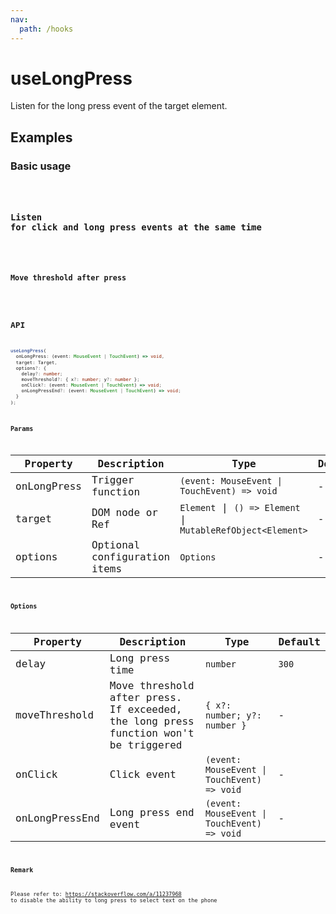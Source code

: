 ```yaml
---
nav:
  path: /hooks
---
```


# useLongPress

Listen for the long press event of the target element.

## Examples

### Basic usage

<code src="./demo/demo1.tsx"/>

### Listen for click and long press events at the same time

<code src="./demo/demo2.tsx"/>

### Move threshold after press

<code src="./demo/demo3.tsx"/>

## API

```typescript
useLongPress(
  onLongPress: (event: MouseEvent | TouchEvent) => void,
  target: Target,
  options?: {
    delay?: number;
    moveThreshold?: { x?: number; y?: number };
    onClick?: (event: MouseEvent | TouchEvent) => void;
    onLongPressEnd?: (event: MouseEvent | TouchEvent) => void;
  }
);
```

### Params

| Property    | Description                  | Type                                                        | Default |
|-------------|------------------------------|-------------------------------------------------------------|---------|
| onLongPress | Trigger function             | `(event: MouseEvent \| TouchEvent) => void`                 | -       |
| target      | DOM node or Ref              | `Element` \| `() => Element` \| `MutableRefObject<Element>` | -       |
| options     | Optional configuration items | `Options`                                                   | -       |

### Options
| Property   | Description     | Type      | Default       |
|------------|-----------------|-----------|---------------|
| delay      | Long press time | `number`  | `300`         |
| moveThreshold   | Move threshold after press. If exceeded, the long press function won't be triggered  | `{ x?: number; y?: number }`  | - |
| onClick    | Click event     | `(event: MouseEvent \| TouchEvent) => void` |  -  |
| onLongPressEnd | Long press end event       | `(event: MouseEvent \| TouchEvent) => void` |  -  |

### Remark

Please refer to: https://stackoverflow.com/a/11237968 to disable the ability to long press to select text on the phone
